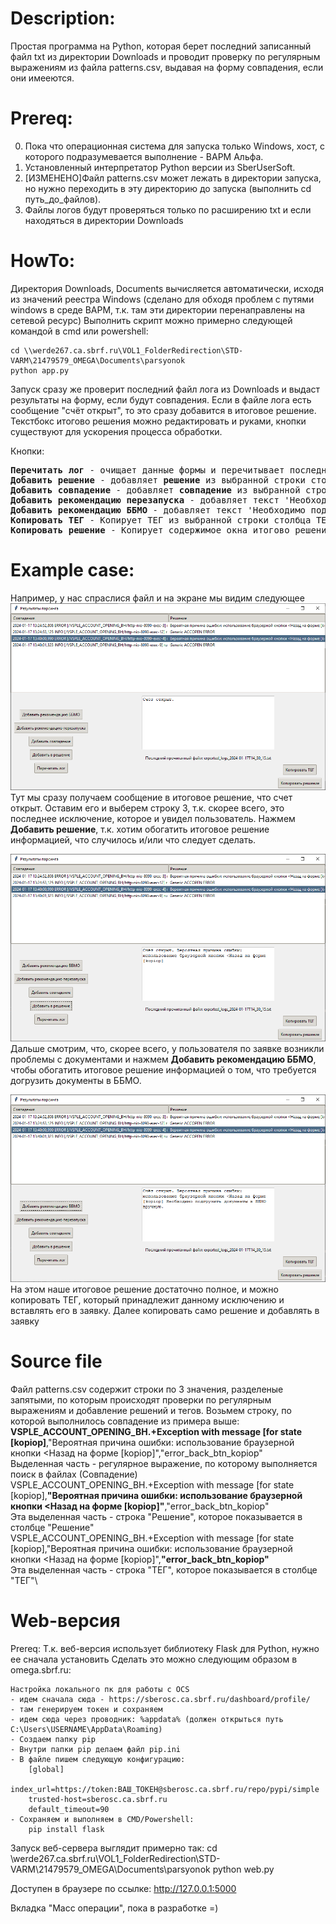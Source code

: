 # Description:
Простая программа на Python, которая берет последний записанный файл txt из директории Downloads и проводит проверку по регулярным выражениям из файла patterns.csv, выдавая на форму совпадения, если они имееются.

# Prereq:
0. Пока что операционная система для запуска только Windows, хост, с которого подразумевается выполнение - ВАРМ Альфа.
1. Установленный интерпретатор Python версии из SberUserSoft.
2. [ИЗМЕНЕНО]Файл patterns.csv может лежать в директории запуска, но нужно переходить в эту директорию до запуска (выполнить cd путь_до_файлов).
3. Файлы логов будут проверяться только по расширению txt и если находяться в директории Downloads

# HowTo:
Директория Downloads, Documents вычисляется автоматически, исходя из значений реестра Windows (сделано для обходя проблем с путями windows в среде ВАРМ, т.к. там эти директории перенаправлены на сетевой ресурс)
Выполнить скрипт можно примерно следующей командой в cmd или powershell:

    cd \\werde267.ca.sbrf.ru\VOL1_FolderRedirection\STD-VARM\21479579_OMEGA\Documents\parsyonok
    python app.py

Запуск сразу же проверит последний файл лога из Downloads и выдаст результаты на форму, если будут совпадения. Если в файле лога есть сообщение "счёт открыт", то это сразу добавится в итоговое решение. Текстбокс итогово решения можно редактировать и руками, кнопки существуют для ускорения процесса обработки.

Кнопки:
<pre><b>Перечитать лог</b> - очищает данные формы и перечитывает последний файл лога.
<b>Добавить решение</b> - добавляет <b>решение</b> из выбранной строки столбца "Решение" в окно итогового решения
<b>Добавить совпадение</b> - добавляет <b>совпадение</b> из выбранной строки столбца "Совпадение" в окно итогового решения
<b>Добавить рекомендацию перезапуска</b> - добавляет текст 'Необходимо перелогиниться в приложение (в одной вкладке браузера), очистив куки и повторить операцию. ' в окно итогового решения
<b>Добавить рекомендацию ББМО</b> - добавляет текст 'Необходимо подгрузить документы в ББМО вручную. ' в окно итогового решения
<b>Копировать ТЕГ</b> - Копирует ТЕГ из выбранной строки столбца ТЕГ в буфер обмена для дальнейшей вставки в заявку HPSM
<b>Копировать решение</b> - Копирует содержимое окна итогово решения в буфер обмена для дальнейшей вставки в заявку HPSM
</pre>

# Example case:
Например, у нас спраслися файл и на экране мы видим следующее\
![plot](./example/parsyonok_ex1.png)\
Тут мы сразу получаем сообщение в итоговое решение, что счет открыт. Оставим его и выберем строку 3, т.к. скорее всего, это последнее исключение, которое и увидел пользователь. Нажмем <b>Добавить решение</b>, т.к. хотим обогатить итоговое решение информацией, что случилось и/или что следует сделать.

![plot](./example/parsyonok_ex2.png)\
Дальше смотрим, что, скорее всего, у пользователя по заявке возникли проблемы с документами и нажмем <b>Добавить рекомендацию ББМО</b>, чтобы обогатить итоговое решение информацией о том, что требуется догрузить документы в ББМО.

![plot](./example/parsyonok_ex3.png)\
На этом наше итоговое решение достаточно полное, и можно копировать ТЕГ, который принадлежит данному исключению и вставлять его в заявку. Далее копировать само решение и добавлять в заявку

# Source file
Файл patterns.csv содержит строки по 3 значения, разделеные запятыми, по которым происходят проверки по регулярным выражениям и добавление решений и тегов.
Возьмем строку, по которой выполнилось совпадение из примера выше:\
    <b>VSPLE_ACCOUNT_OPENING_BH.+Exception with message \[for state \[kopiop\]</b>,"Вероятная причина ошибки: использование браузерной кнопки <Назад на форме [kopiop]","error_back_btn_kopiop"\
Выделенная часть - регулярное выражение, по которому выполняется поиск в файлах (Совпадение)\
    VSPLE_ACCOUNT_OPENING_BH.+Exception with message \[for state \[kopiop\],<b>"Вероятная причина ошибки: использование браузерной кнопки <Назад на форме [kopiop]"</b>,"error_back_btn_kopiop"\
Эта выделенная часть - строка "Решение", которое показывается в столбце "Решение"\
    VSPLE_ACCOUNT_OPENING_BH.+Exception with message \[for state \[kopiop\],"Вероятная причина ошибки: использование браузерной кнопки <Назад на форме [kopiop]",<b>"error_back_btn_kopiop"</b>\
Эта выделенная часть - строка "ТЕГ", которое показывается в столбце "ТЕГ"\

# Web-версия

Prereq:
    Т.к. веб-версия использует библиотеку Flask для Python, нужно ее сначала установить
    Сделать это можно следующим образом в omega.sbrf.ru:
    
    Настройка локального пк для работы с OCS
    - идем сначала сюда - https://sberosc.ca.sbrf.ru/dashboard/profile/
    - там генерируем токен и сохраняем
    - идем сюда через проводник: %appdata% (должен открыться путь C:\Users\USERNAME\AppData\Roaming) 
    - Создаем папку pip
    - Внутри папки pip делаем файл pip.ini
    - В файле пишем следующую конфигурацию:
        [global]
        index_url=https://token:ВАШ_ТОКЕН@sberosc.ca.sbrf.ru/repo/pypi/simple
        trusted-host=sberosc.ca.sbrf.ru
        default_timeout=90
    - Сохраняем и выполняем в CMD/Powershell:
        pip install flask

Запуск веб-сервера выглядит примерно так:
    cd \\werde267.ca.sbrf.ru\VOL1_FolderRedirection\STD-VARM\21479579_OMEGA\Documents\parsyonok
    python web.py

Доступен в браузере по ссылке: http://127.0.0.1:5000

Вкладка "Масс операции", пока в разработке =)